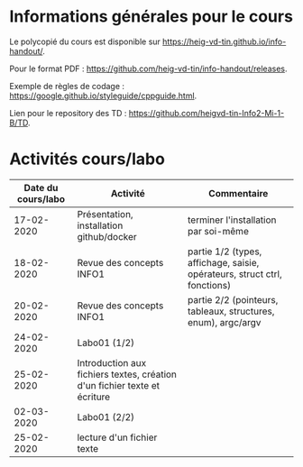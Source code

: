 # Informations générales pour le cours

Le polycopié du cours est disponible sur https://heig-vd-tin.github.io/info-handout/.

Pour le format PDF :  https://github.com/heig-vd-tin/info-handout/releases.

Exemple de règles de codage : https://google.github.io/styleguide/cppguide.html.

Lien pour le repository des TD : https://github.com/heigvd-tin-Info2-Mi-1-B/TD.

# Activités cours/labo
| Date du cours/labo | Activité | Commentaire |
|---|---|---|
|17-02-2020 | Présentation, installation github/docker | terminer l'installation par soi-même |
|18-02-2020 | Revue des concepts INFO1 | partie 1/2 (types, affichage, saisie, opérateurs, struct ctrl, fonctions)|
|20-02-2020 | Revue des concepts INFO1 | partie 2/2 (pointeurs, tableaux, structures, enum), argc/argv |
|24-02-2020 | Labo01 (1/2) |  |
|25-02-2020 | Introduction aux fichiers textes, création d'un fichier texte et écriture |  |
|02-03-2020 | Labo01 (2/2) |  |
|25-02-2020 | lecture d'un fichier texte |  |
